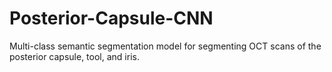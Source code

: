 # Posterior-Capsule-CNN
Multi-class semantic segmentation model for segmenting OCT scans of the posterior capsule, tool, and iris.
